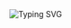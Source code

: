 <img src="https://camo.githubusercontent.com/868dad734261ce569d2a6612fc2596ffdebb6f3b2899e8cde94c83b2cfaa9c7c/68747470733a2f2f726561646d652d747970696e672d7376672e64656d6f6c61622e636f6d3f666f6e743d466972612b436f64652670617573653d3130303026636f6c6f723d3245434334302677696474683d373230266c696e65733d2546302539462539312538422b2530412b4865792532432b74686572652532312532312b49276d2b416268697368656b2b616e642b57656c636f6d652b746f2b6d792b50726f66696c65253231" alt="Typing SVG" data-canonical-src="https://readme-typing-svg.demolab.com?font=Fira+Code&amp;pause=1000&amp;color=2ECC40&amp;width=720&amp;lines=%F0%9F%91%8B+%0A+Hey%2C+there%21%21+I'm+Martin+and+Welcome+to+my+GitHub+Profile%21" style="max-width: 100%;">